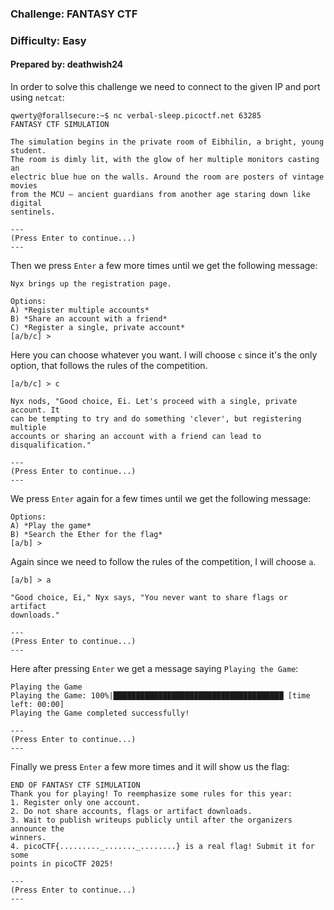 ### Challenge: FANTASY CTF
### Difficulty: Easy
#### Prepared by: deathwish24

In order to solve this challenge we need to connect to the given IP and port using `netcat`:

```console
qwerty@forallsecure:~$ nc verbal-sleep.picoctf.net 63285
FANTASY CTF SIMULATION

The simulation begins in the private room of Eibhilin, a bright, young student.
The room is dimly lit, with the glow of her multiple monitors casting an
electric blue hue on the walls. Around the room are posters of vintage movies
from the MCU — ancient guardians from another age staring down like digital
sentinels.

---
(Press Enter to continue...)
---
```

Then we press `Enter` a few more times until we get the following message:

```console
Nyx brings up the registration page.

Options:
A) *Register multiple accounts*
B) *Share an account with a friend*
C) *Register a single, private account*
[a/b/c] > 
```

Here you can choose whatever you want. I will choose `c` since it's the only option, that follows the rules of the competition.

```console
[a/b/c] > c

Nyx nods, "Good choice, Ei. Let's proceed with a single, private account. It
can be tempting to try and do something 'clever', but registering multiple
accounts or sharing an account with a friend can lead to disqualification."

---
(Press Enter to continue...)
---
```

We press `Enter` again for a few times until we get the following message:

```console
Options:
A) *Play the game*
B) *Search the Ether for the flag*
[a/b] >
```

Again since we need to follow the rules of the competition, I will choose `a`.

```console
[a/b] > a

"Good choice, Ei," Nyx says, "You never want to share flags or artifact
downloads."

---
(Press Enter to continue...)
---
```

Here after pressing `Enter` we get a message saying `Playing the Game`:

```console
Playing the Game
Playing the Game: 100%|██████████████████████████████████████ [time left: 00:00]
Playing the Game completed successfully!

---
(Press Enter to continue...)
---
```

Finally we press `Enter` a few more times and it will show us the flag:

```console
END OF FANTASY CTF SIMULATION
Thank you for playing! To reemphasize some rules for this year:
1. Register only one account.
2. Do not share accounts, flags or artifact downloads.
3. Wait to publish writeups publicly until after the organizers announce the
winners.
4. picoCTF{........._......._........} is a real flag! Submit it for some
points in picoCTF 2025!

---
(Press Enter to continue...)
---
```